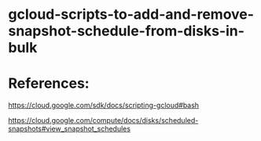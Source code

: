 # gcloud-scripts-to-add-and-remove-snapshot-schedule-from-disks-in-bulk

# References: 
https://cloud.google.com/sdk/docs/scripting-gcloud#bash 

https://cloud.google.com/compute/docs/disks/scheduled-snapshots#view_snapshot_schedules
